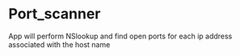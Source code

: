 # Port_scanner

App will perform NSlookup and find open ports for each ip address associated with the host name
